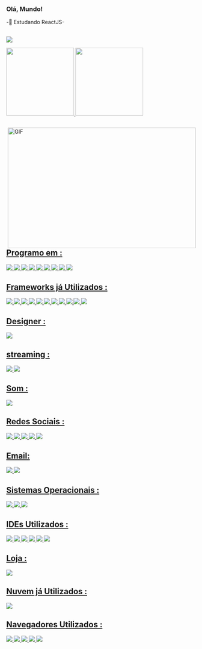 ### Olá, Mundo!

-🌱 Estudando ReactJS- 
##
![](https://visitor-badge.glitch.me/badge?page_id=K4UA.K4UA)
<div>
  <a href="https://github.com/K4UA">
  <img height="180em" src="https://github-readme-stats.vercel.app/api?username=K4UA&show_icons=true&theme=tokyonight&include_all_commits=true&count_private=true"/>
  <img height="180em" src="https://github-readme-stats.vercel.app/api/top-langs/?username=K4UA&layout=compact&langs_count=7&theme=tokyonight"/>
</div>
  
  
  
<img align="right" alt="GIF" src="https://github.com/abhisheknaiidu/abhisheknaiidu/blob/master/code.gif?raw=true" width="500" height="320" />

  
  ## Programo em : 

<img src="https://img.shields.io/badge/HTML5-E34F26?style=for-the-badge&logo=html5&logoColor=white" /> <img src="https://img.shields.io/badge/CSS3-1572B6?style=for-the-badge&logo=css3&logoColor=white" /> <img src="https://img.shields.io/badge/JavaScript-F7DF1E?style=for-the-badge&logo=javascript&logoColor=black" /> <img src="https://img.shields.io/badge/TypeScript-007ACC?style=for-the-badge&logo=typescript&logoColor=white" /> <img src="https://img.shields.io/badge/C%23-239120?style=for-the-badge&logo=c-sharp&logoColor=white" /> <img src="https://img.shields.io/badge/json-5E5C5C?style=for-the-badge&logo=json&logoColor=white" /> <img src="https://img.shields.io/badge/React-20232A?style=for-the-badge&logo=react&logoColor=61DAFB" /> <img src="https://img.shields.io/badge/Microsoft_Office-D83B01?style=for-the-badge&logo=microsoft-office&logoColor=white" /> <img src="https://img.shields.io/badge/Microsoft-666666?style=for-the-badge&logo=microsoft&logoColor=white" />  
  
  ## Frameworks já Utilizados :
  
  <img src="https://img.shields.io/badge/Node.js-339933?style=for-the-badge&logo=nodedotjs&logoColor=white" /> <img src="https://img.shields.io/badge/npm-CB3837?style=for-the-badge&logo=npm&logoColor=white" /> <img src="https://img.shields.io/badge/Yarn-2C8EBB?style=for-the-badge&logo=yarn&logoColor=white" /> <img src="https://img.shields.io/badge/Markdown-000000?style=for-the-badge&logo=markdown&logoColor=white" /> <img src="https://img.shields.io/badge/Vue.js-35495E?style=for-the-badge&logo=vuedotjs&logoColor=4FC08D" /> <img src="https://img.shields.io/badge/Angular-DD0031?style=for-the-badge&logo=angular&logoColor=white" /> <img src="https://img.shields.io/badge/Bootstrap-563D7C?style=for-the-badge&logo=bootstrap&logoColor=white" /> <img src="https://img.shields.io/badge/styled--components-DB7093?style=for-the-badge&logo=styled-components&logoColor=white" /> <img src="https://img.shields.io/badge/next.js-000000?style=for-the-badge&logo=nextdotjs&logoColor=white" /> <img src="https://img.shields.io/badge/git-F05032?style=for-the-badge&logo=git&logoColor=white" /> <img src="https://img.shields.io/badge/Svelte-4A4A55?style=for-the-badge&logo=svelte&logoColor=FF3E00" />
  
  ## Designer :
  
  <img src="https://aleen42.github.io/badges/src/photoshop.svg" />
 
  ## streaming :
  
  <img src="https://img.shields.io/badge/YouTube-FF0000?style=for-the-badge&logo=youtube&logoColor=white" /> <img src="https://img.shields.io/badge/Netflix-E50914?style=for-the-badge&logo=netflix&logoColor=white" />

  ## Som :
  
  <img src="https://img.shields.io/badge/ZERUS-1ED760?&style=for-the-badge&logo=spotify&logoColor=white" />
  
  ## Redes Sociais :
  
  <img src="https://img.shields.io/badge/ZERO-7289DA?style=for-the-badge&logo=discord&logoColor=white" /> <img src="https://img.shields.io/badge/K4UA-100000?style=for-the-badge&logo=github&logoColor=white" /> <img src="https://img.shields.io/badge/K4UA-%23E60023.svg?&style=for-the-badge&logo=Pinterest&logoColor=white" /> <img src="https://img.shields.io/badge/K4UA-FE7A16?style=for-the-badge&logo=stack-overflow&logoColor=white" />
<img src="https://img.shields.io/badge/@K4UA_fc-E4405F?style=for-the-badge&logo=instagram&logoColor=white" />
  
  ## Email:
  
  <img src="https://img.shields.io/badge/kauagama@protonmail.com-8B89CC?style=for-the-badge&logo=protonmail&logoColor=white" /> <img src="https://img.shields.io/badge/kauagama.0267r@gmail.com-D14836?style=for-the-badge&logo=gmail&logoColor=white" />
  
  ## Sistemas Operacionais :
  
  <img src="https://img.shields.io/badge/Android-3DDC84?style=for-the-badge&logo=android&logoColor=white" /> <img src="https://img.shields.io/badge/Windows-0078D6?style=for-the-badge&logo=windows&logoColor=white" /> <img src="https://img.shields.io/badge/Kali_Linux-557C94?style=for-the-badge&logo=kali-linux&logoColor=white" />

  ## IDEs Utilizados :
  
  <img src="https://img.shields.io/badge/Visual_Studio_Code-0078D4?style=for-the-badge&logo=visual%20studio%20code&logoColor=white" /> <img src="https://img.shields.io/badge/Visual_Studio-5C2D91?style=for-the-badge&logo=visual%20studio&logoColor=white" /> <img src="https://img.shields.io/badge/Atom-66595C?style=for-the-badge&logo=Atom&logoColor=white" /> <img src="https://img.shields.io/badge/Eclipse-2C2255?style=for-the-badge&logo=eclipse&logoColor=white" /> <img src="https://img.shields.io/badge/sublime_text-%23575757.svg?&style=for-the-badge&logo=sublime-text&logoColor=important" /> <img src="https://img.shields.io/badge/PyCharm-000000.svg?&style=for-the-badge&logo=PyCharm&logoColor=white" />
 
  ## Loja :
  
  <img src="https://img.shields.io/badge/Google_Play-414141?style=for-the-badge&logo=google-play&logoColor=white" />

  ## Nuvem já Utilizados :

 <img src="https://img.shields.io/badge/Heroku-430098?style=for-the-badge&logo=heroku&logoColor=white" />
  
  ## Navegadores Utilizados :
  
  <img src="https://img.shields.io/badge/Google_chrome-4285F4?style=for-the-badge&logo=Google-chrome&logoColor=white" /> <img src="https://img.shields.io/badge/Firefox_Browser-FF7139?style=for-the-badge&logo=Firefox-Browser&logoColor=white" /> <img src="https://img.shields.io/badge/Microsoft_Edge-0078D7?style=for-the-badge&logo=Microsoft-edge&logoColor=white" /> <img src="https://img.shields.io/badge/Opera-FF1B2D?style=for-the-badge&logo=Opera&logoColor=white" /> <img src="https://img.shields.io/badge/Brave-FF1B2D?style=for-the-badge&logo=Brave&logoColor=white" />
  
  

